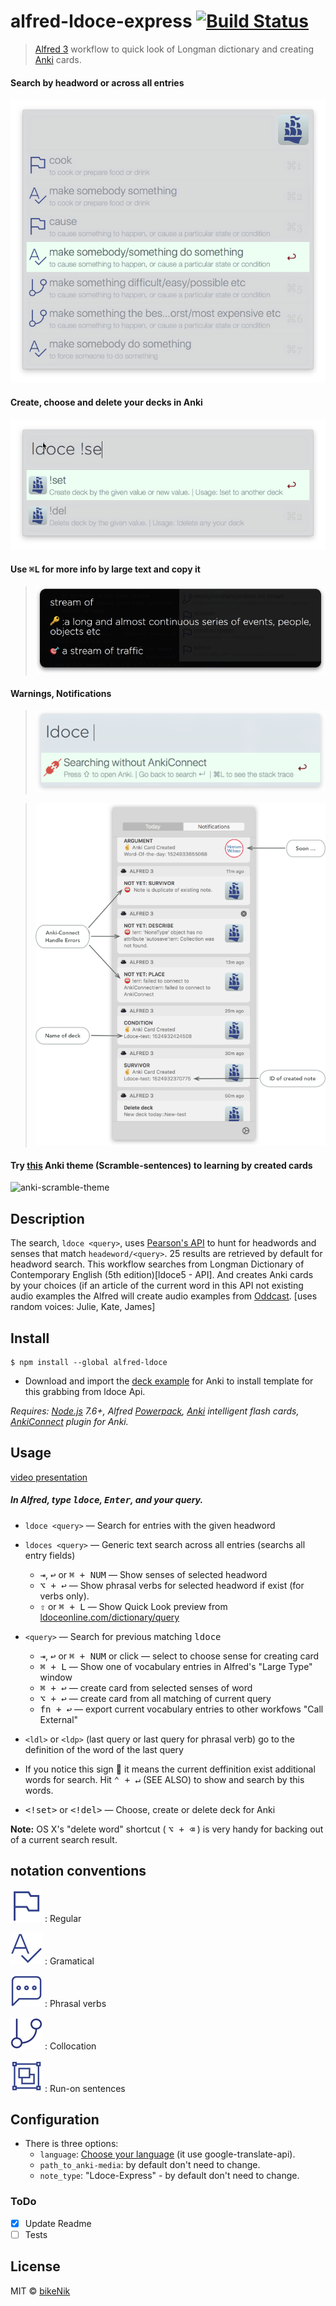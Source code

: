 # alfred-ldoce-express [![Build Status](https://travis-ci.org/bikenik/alfred-ldoce.svg?branch=master)](https://travis-ci.org/bikenik/alfred-ldoce)

> [Alfred 3](https://www.alfredapp.com) workflow to quick look of Longman dictionary and creating [Anki](https://apps.ankiweb.net) cards.

#### Search by headword or across all entries
![Search by headword or across all entries](./media-readme/main-window.png)

#### Create, choose and delete your decks in Anki
![Create, choose and delete your decks in Anki](./media-readme/mods.png)

#### Use <kbd>⌘L</kbd> for more info by large text and copy it
>![Use [⌘L] for more info by large text and copy it](./media-readme/largeText.png)

#### Warnings, Notifications
>  ![search wichout Anki](./media-readme/edit_mode.png)

>  ![Notification](./media-readme/Notification-alfred-readme.png)

#### Try [this](https://github.com/bikenik/alfred-ldoce/blob/master/Ldoce-Express.apkg) Anki theme (Scramble-sentences) to learning by created cards
![anki-scramble-theme](./media-readme/scramble-them-preview.gif)
## Description

The search, `ldoce <query>`, uses [Pearson's API](http://developer.pearson.com/apis/dictionaries) to hunt for headwords and senses that match `headeword/<query>`. 25 results are retrieved by default for headword search.
This workflow searches from Longman Dictionary of Contemporary English (5th edition)[ldoce5 - API]. And creates Anki cards by your choices (if an article of the current word in this API not existing audio examples the Alfred will create audio examples from [Oddcast](http://www.oddcast.com/demos/tts/tts_example.php?clients). [uses random voices: Julie, Kate, James]

## Install

```
$ npm install --global alfred-ldoce
```

* Download and import the [deck example](https://github.com/bikenik/alfred-ldoce/blob/master/Ldoce-Express.apkg) for Anki to install template for this grabbing from ldoce Api.

_Requires: [Node.js](https://nodejs.org) 7.6+, Alfred [Powerpack](https://www.alfredapp.com/powerpack/), [Anki](https://apps.ankiweb.net) intelligent flash cards, [AnkiConnect](https://ankiweb.net/shared/info/2055492159) plugin for Anki._

## Usage
[video presentation](https://youtu.be/MD6wpJJIzHc)

##### In Alfred, type <kbd>ldoce</kbd>, <kbd>Enter</kbd>, and your query.

* <kbd>`ldoce <query>`</kbd>
  — Search for entries with the given headword 
* <kbd>`ldoces <query>`</kbd>
  — Generic text search across all entries (searchs all entry fields)
  - <kbd>⇥</kbd>, <kbd>↩</kbd> or <kbd>⌘ + NUM</kbd>
  — Show senses of selected headword 
  - <kbd>⌥ + ↩</kbd> — Show phrasal verbs for selected headword if exist (for verbs only). 
  - <kbd>⇧</kbd> or <kbd>⌘ + L</kbd>
  — Show Quick Look preview from [ldoceonline.com/dictionary/query](https://www.ldoceonline.com)

* <kbd>`<query>`</kbd> — Search for previous matching        <kbd>ldoce <query></kbd>

  * <kbd>⇥</kbd>, <kbd>↩</kbd> or <kbd>⌘ + NUM</kbd> or click — select to choose sense for creating card
  * <kbd>⌘ + L</kbd> — Show one of vocabulary entries in Alfred's "Large Type" window
  * <kbd>⌘ + ↩</kbd> — create card from selected senses of word
  * <kbd>⌥ + ↩</kbd> — create card from all matching of current query
  * <kbd>fn + ↩</kbd> — export current vocabulary entries to other workfows "Call External"
* <kbd>`<ldl>`</kbd> or <kbd>`<ldp>`</kbd> (last query or last query for phrasal verb) go to the definition of the word of the last query
* If you notice this sign 🔦 it means the current deffinition exist additional words for search. Hit <kbd>⌃ + ↵</kbd> (SEE ALSO) to show and search by this words.
* <kbd><!set></kbd> or <kbd><!del></kbd> — Choose, create or delete deck for Anki


**Note:** OS X's "delete word" shortcut ( <kbd>⌥ + ⌫</kbd> ) is very handy for backing out of a current search result.

## notation conventions

![regular headword](./media-readme/flag@01.png)
: Regular

![gramatical example](./media-readme/gramatical@01.png)
: Gramatical

![phrasal verb](./media-readme/phrasal_verbs@01.png)
: Phrasal verbs

![collocation](./media-readme/collocation@01.png)
: Collocation

![runon](./media-readme/runon@01.png)
: Run-on sentences

## Configuration

* There is three options: 
	- `language`: [Choose your language](https://cloud.google.com/translate/docs/languages) (it use google-translate-api).
	- `path_to_anki-media`: by default don't need to change.
  - `note_type`: "Ldoce-Express" - by default don't need to change.

### ToDo

- [x] Update Readme
- [ ] Tests

## License

MIT © [bikeNik](https://github.com/bikenik)
